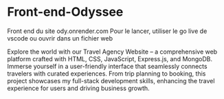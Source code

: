 # Front-end-Odyssee

Front end du site ody.onrender.com
Pour le lancer, utiliser le go live de vscode ou ouvrir dans un fichier web

Explore the world with our Travel Agency Website – a comprehensive web platform crafted with HTML, CSS, JavaScript, Express.js, and MongoDB. Immerse yourself in a user-friendly interface that seamlessly connects travelers with curated experiences. From trip planning to booking, this project showcases my full-stack development skills, enhancing the travel experience for users and driving business growth.
